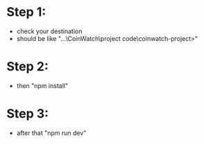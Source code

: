 # Step 1:
 - check  your destination
 - should be like "...\CoinWatch\project code\coinwatch-project>"

# Step 2:
 - then   "npm install"


# Step 3:
 - after that "npm run dev"


